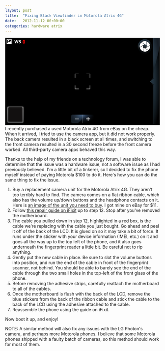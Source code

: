 ```yaml
---
layout: post
title:  "Fixing Black Viewfinder in Motorola Atrix 4G"
date:   2012-11-12 00:00:00
categories: hardware atrix
---
```


![A screenshot of the broken viewfinder](/images/device-2012-12-22-174354.png)
I recently purchased a used Motorola Atrix 4G from eBay on the cheap. When it arrived, I tried to use the camera app, but it did not work properly. The back camera resulted in a black screen at all times, and switching to the front camera resulted in a 30 second freeze before the front camera worked. All third-party camera apps behaved this way.

Thanks to the help of my friends on a technology forum, I was able to determine that the issue was a hardware issue, not a software issue as I had previously believed. I'm a little bit of a tinkerer, so I decided to fix the phone myself instead of paying Motorola $100 to do it. Here's how you can do the same thing to fix the issue.

1. Buy a replacement camera unit for the Motorola Atrix 4G. They aren't too terribly hard to find. The camera comes on a flat ribbon cable, which also has the volume up/down buttons and the headphone contacts on it. Here is [an image of the unit you need to buy](/images/Motorola-Atrix-4G-Back-Camera-Ribbon.PNG). I got mine on eBay for $11.
2. Follow [this repair guide on iFixit](http://www.ifixit.com/Guide/Installing+Motorola+Atrix+4G+Screen/9341/1) up to step 12. Stop after you've removed the motherboard.
3. The cable you pulled down in step 12, highlighted in a red box, is the cable we're replacing with the cable you just bought. Go ahead and peel it off of the back of the LCD. It is glued on so it may take a bit of force. It runs under the sticker with your device information (IMEI, etc.) on it and goes all the way up to the top left of the phone, and it also goes underneath the fingerprint reader a little bit. Be careful not to rip anything.
4. Gently put the new cable in place. Be sure to slot the volume buttons into position, and run the end of the cable in front of the fingerprint scanner, not behind. You should be able to barely see the end of the cable through the two small holes in the top-left of the front glass of the phone.
5. Before removing the adhesive strips, carefully reattach the motherboard to all of the cables.
6. Once the motherboard is flush with the back of the LCD, remove the blue stickers from the back of the ribbon cable and stick the cable to the back of the LCD using the adhesive attached to the cable.
7. Reassemble the phone using the guide on iFixit.

Now boot it up, and enjoy!

NOTE: A similar method will also fix any issues with the LG Photon's camera, and perhaps more Motorola phones. I believe that some Motorola phones shipped with a faulty batch of cameras, so this method should work for most of them.